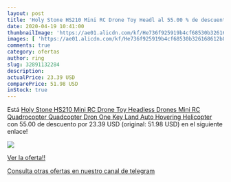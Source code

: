 ```yaml
---
layout: post
title: 'Holy Stone HS210 Mini RC Drone Toy Headl al 55.00 % de descuento'
date: 2020-04-19 10:41:00
thumbnailImage: 'https://ae01.alicdn.com/kf/He736f925919b4cf68530b326168612b8o/Holy-Stone-HS210-Mini-RC-Drone-Toy-Headless-Drones-Mini-RC-Quadrocopter-Quadcopter-Dron-One-Key.jpg_350x350._SL200_.jpg'
images: [ 'https://ae01.alicdn.com/kf/He736f925919b4cf68530b326168612b8o/Holy-Stone-HS210-Mini-RC-Drone-Toy-Headless-Drones-Mini-RC-Quadrocopter-Quadcopter-Dron-One-Key.jpg_350x350._SL200_.jpg' ]
comments: true
category: ofertas
author: ring
slug: 32891132284
description:
actualPrice: 23.39 USD
comparePrice: 51.98 USD
inStock: true
---
```


Está [Holy Stone HS210 Mini RC Drone Toy Headless Drones Mini RC Quadrocopter Quadcopter Dron One Key Land Auto Hovering Helicopter](https://www.amazon.com/dp/32891132284/?tag=redken08-20) con 55.00 de descuento por 23.39 USD (original: 51.98 USD) en el siguiente enlace!

[![](https://ae01.alicdn.com/kf/He736f925919b4cf68530b326168612b8o/Holy-Stone-HS210-Mini-RC-Drone-Toy-Headless-Drones-Mini-RC-Quadrocopter-Quadcopter-Dron-One-Key.jpg_350x350._SL200_.jpg)](https://www.amazon.com/dp/32891132284/?tag=redken08-20)

[Ver la oferta!!](https://www.amazon.com/dp/32891132284/?tag=redken08-20)

[Consulta otras ofertas en nuestro canal de telegram](https://t.me/s/ofertas25)
